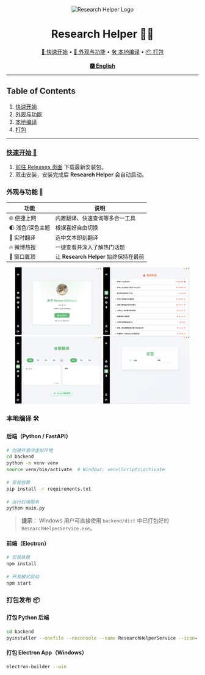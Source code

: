 <p align="center">
  <img src="./favicon.ico" alt="Research Helper Logo" width="120" />
</p>

<h1 align="center">Research Helper 🧑‍🎓</h1>

<p align="center">
  <a href="#quick-start">🚀 快速开始</a> •
  <a href="#appearance--features">🎨 外观与功能</a> •
  <a href="#try-it-yourself">🛠️ 本地编译</a> •
  <a href="#packaging">📦 打包</a> 
</p>

<p align="center" id="language-switch">
  <a href="./README_EN.md"><strong>🅰️ English</strong></a>
</p>

---

## Table of Contents

1. [快速开始](#quick-start)
2. [外观与功能](#appearance--features)
3. [本地编译](#try-it-yourself)
4. [打包](#packaging)


---

<p align="right"><a href="#research-helper 🧑‍🎓">

### 快速开始 🚀

1. 前往 [Releases 页面](https://github.com/JuneDrinleng/ResearchHelper/releases) 下载最新安装包。
2. 双击安装，安装完成后 **Research Helper** 会自动启动。

### 外观与功能 🎨

| 功能         | 说明                            |
| ---------- | ----------------------------- |
| 🌐 便捷上网    | 内置翻译、快速查询等多合一工具               |
| 🌓 浅色/深色主题 | 根据喜好自由切换                      |
| 📕 实时翻译    | 选中文本即刻翻译                      |
| 🔥 微博热搜    | 一键查看并深入了解热门话题                 |
| 📌 窗口置顶    | 让 **Research Helper** 始终保持在最前 |

<div align="center">
  <img src="./readme.assets/1.png" width="45%" />
  <img src="./readme.assets/2.png" width="45%" />
  <br/>
  <img src="./readme.assets/3.png" width="45%" />
  <img src="./readme.assets/4.png" width="45%" />
</div>

### 本地编译 🛠️

#### 后端（Python / FastAPI）

```bash
# 创建并激活虚拟环境
cd backend
python -m venv venv
source venv/bin/activate  # Windows: venv\Scripts\activate

# 安装依赖
pip install -r requirements.txt

# 运行后端服务
python main.py
```

> **提示：** Windows 用户可直接使用 `backend/dist` 中已打包好的 `ResearchHelperService.exe`。

#### 前端（Electron）

```bash
# 安装依赖
npm install

# 开发模式启动
npm start
```

### 打包发布 📦

#### 打包 Python 后端

```bash
cd backend
pyinstaller --onefile --noconsole --name ResearchHelperService --icon=../favicon.ico main.py
```

#### 打包 Electron App（Windows）

```bash
electron-builder --win
```
